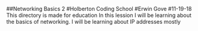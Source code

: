 ##Networking Basics 2
#Holberton Coding School
#Erwin Gove
#11-19-18
This directory is made for education
In this lession I will be learning about the basics of networking.
I will be learning about IP addresses mostly
